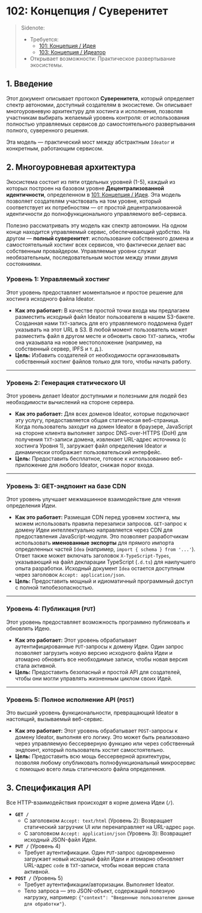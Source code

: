 # 102: Концепция / Суверенитет

> Sidenote:
> 
> - Требуется:
>   - [101: Концепция / Идея](./101_concept_idea.md)
>   - [103: Концепция / Идеатор](./103_concept_ideator.md)
> - Открывает возможности: Практическое развертывание экосистемы.

## 1. Введение

Этот документ описывает протокол **Суверенитета**, который определяет спектр автономии, доступный создателям в экосистеме. Он описывает многоуровневую архитектуру для хостинга и исполнения, позволяя участникам выбирать желаемый уровень контроля: от использования полностью управляемых сервисов до самостоятельного развертывания полного, суверенного решения.

Эта модель — практический мост между абстрактным `Ideator` и конкретным, работающим сервисом.

## 2. Многоуровневая архитектура

Экосистема состоит из пяти отдельных уровней (1-5), каждый из которых построен на базовом уровне **Децентрализованной идентичности**, определенном в [101: Концепция / Идея](./101_concept_idea.md). Эта модель позволяет создателям участвовать на том уровне, который соответствует их потребностям — от простой децентрализованной идентичности до полнофункционального управляемого веб-сервиса.

Полезно рассматривать эту модель как спектр автономии. На одном конце находится управляемый сервис, обеспечивающий удобство. На другом — **полный суверенитет**: использование собственного домена и самостоятельный хостинг всех сервисов, что фактически делает вас собственным провайдером. Управляемые уровни служат необязательным, последовательным мостом между этими двумя состояниями.

### Уровень 1: Управляемый хостинг

Этот уровень предоставляет моментальное и простое решение для хостинга исходного файла Ideator.

- **Как это работает:** В качестве простой точки входа мы предлагаем разместить исходный файл Ideator пользователя в нашем S3-бакете. Созданная нами `TXT`-запись для его управляемого поддомена будет указывать на этот URL в S3. В любой момент пользователь может разместить файл в другом месте и обновить свою `TXT`-запись, чтобы она указывала на новое местоположение (например, на собственный сервер, IPFS и т. д.).
- **Цель:** Избавить создателей от необходимости организовывать собственный хостинг файлов только для того, чтобы начать работу.

---

### Уровень 2: Генерация статического UI

Этот уровень делает Ideator доступными и полезными для людей без необходимости вычислений на стороне сервера.

- **Как это работает:** Для всех доменов Ideator, которые подключают эту услугу, предоставляется общая статическая веб-страница. Когда пользователь заходит на домен Ideator в браузере, JavaScript на стороне клиента выполняет запрос DNS-over-HTTPS (DoH) для получения `TXT`-записи домена, извлекает URL-адрес источника (с хостинга Уровня 1), загружает файл определения Ideator и динамически отображает пользовательский интерфейс.
- **Цель:** Предоставить бесплатное, готовое к использованию веб-приложение для любого Ideator, снижая порог входа.

---

### Уровень 3: GET-эндпоинт на базе CDN

Этот уровень улучшает межмашинное взаимодействие для чтения определения Идеи.

- **Как это работает:** Размещая CDN перед уровнем хостинга, мы можем использовать правила перезаписи запросов. `GET`-запрос к домену Идеи интеллектуально направляется через CDN для предоставления JavaScript-модуля. Это позволяет разработчикам использовать **именованные экспорты** для прямого импорта определенных частей `Idea` (например, `import { schema } from '...'`). Ответ также может включать заголовок `X-TypeScript-Types`, указывающий на файл декларации TypeScript (`.d.ts`) для наилучшего опыта разработки. Исходный документ `Idea` остается доступным через заголовок `Accept: application/json`.
- **Цель:** Предоставить мощный и идиоматичный программный доступ с полной типобезопасностью.

---

### Уровень 4: Публикация (`PUT`)

Этот уровень предоставляет возможность программно публиковать и обновлять Идею.

- **Как это работает:** Этот уровень обрабатывает аутентифицированные `PUT`-запросы к домену Идеи. Один запрос позволяет загрузить новую версию исходного файла Идеи и атомарно обновить все необходимые записи, чтобы новая версия стала активной.
- **Цель:** Предоставить безопасный и простой API для создателей, чтобы они могли управлять жизненным циклом своих Идей.

---

### Уровень 5: Полное исполнение API (`POST`)

Это высший уровень функциональности, превращающий Ideator в настоящий, вызываемый веб-сервис.

- **Как это работает:** Этот уровень обрабатывает `POST`-запросы к домену Ideator, выполняя его логику. Это может быть реализовано через управляемую бессерверную функцию или через собственный эндпоинт, который пользователь хостит самостоятельно.
- **Цель:** Предоставить всю мощь бессерверной архитектуры, позволяя любому опубликовать полнофункциональный микросервис с помощью всего лишь статического файла определения.

## 3. Спецификация API

Все HTTP-взаимодействия происходят в корне домена Идеи (`/`).

- **`GET /`**
  - С заголовком `Accept: text/html` (Уровень 2): Возвращает статический загрузчик UI или перенаправляет на URL-адрес `page`.
  - С заголовком `Accept: application/json` (Уровень 3): Возвращает исходный JSON-файл Идеи.
- **`PUT /`** (Уровень 4)
  - Требует аутентификации. Один `PUT`-запрос одновременно загружает новый исходный файл Идеи и атомарно обновляет URL-адрес `code` в `TXT`-записи, чтобы новая версия стала активной.
- **`POST /`** (Уровень 5)
  - Требует аутентификации/авторизации. Выполняет Ideator.
  - Тело запроса — это JSON-объект, содержащий полезную нагрузку, например: `{"context": "Введенные пользователем данные для обработки"}`.